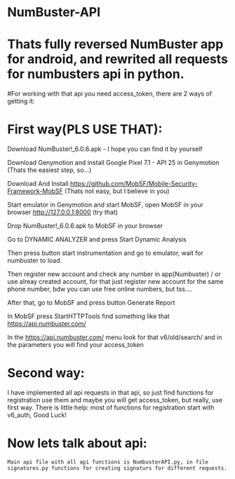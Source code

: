 # NumBuster-API
# Thats fully reversed NumBuster app for android, and rewrited all requests for numbusters api in python.

#For working with that api you need access_token, there are 2 ways of getting it:

# First way(PLS USE THAT):
  Download NumBuster!_6.0.6.apk - I hope you can find it by yourself
	
  Download Genymotion and install Google Pixel 7.1 - API 25 in Genymotion  (Thats the easiest step, so...)
	
  Download And Install https://github.com/MobSF/Mobile-Security-Framework-MobSF  (Thats not easy, but I believe in you)
	
  Start emulator in Genymotion and start MobSF, open MobSF in your browser http://127.0.0.1:8000 (try that)
	
  Drop NumBuster!_6.0.6.apk to MobSF in your browser
	
  Go to DYNAMIC ANALYZER and press Start Dynamic Analysis
	
  Then press button start instrumentation and go to emulator, wait for numbuster to load.
	
  Then register new account and check any number in app(Numbuster) / or use alreay created account, for that just register new account for the same phone number, bdw you can use free online numbers, but tss....
	
  After that, go to MobSF and press button Generate Report
	
  In MobSF press StartHTTPTools find something like that https://api.numbuster.com/
	
  In the https://api.numbuster.com/ menu look for that v6/old/search/ and in the parameters you will find your access_token
  
# Second way:
  I have implemented all api requests in that api, so just find functions for registration use them and maybe you will get          	access_token, but really, use first way. There is little help: most of functions for registration start with v6_auth, Good Luck!
  
  
# Now lets talk about api:
	Main api file with all api functions is NumbusterAPI.py, in file signatures.py functions for creating signaturs for different requests.
